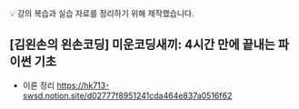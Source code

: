 💡 강의 복습과 실습 자료를 정리하기 위해 제작했습니다.

## [김왼손의 왼손코딩] 미운코딩새끼: 4시간 만에 끝내는 파이썬 기초
- 이론 정리
https://hk713-swsd.notion.site/d02777f8951241cda464e837a0516f62
